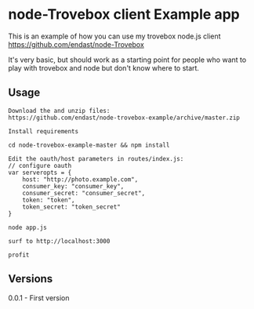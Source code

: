 # node-Trovebox client Example app

This is an example of how you can use my trovebox node.js client
https://github.com/endast/node-Trovebox

It's very basic, but should work as a starting point for people who want to play with trovebox 
and node but don't know where to start.


## Usage
    Download the and unzip files:
    https://github.com/endast/node-trovebox-example/archive/master.zip

    Install requirements

    cd node-trovebox-example-master && npm install

    Edit the oauth/host parameters in routes/index.js:
    // configure oauth
    var serveropts = {
        host: "http://photo.example.com",
        consumer_key: "consumer_key",
        consumer_secret: "consumer_secret",
        token: "token",
        token_secret: "token_secret"
    }

    node app.js

    surf to http://localhost:3000

    profit

## Versions

0.0.1 - First version
